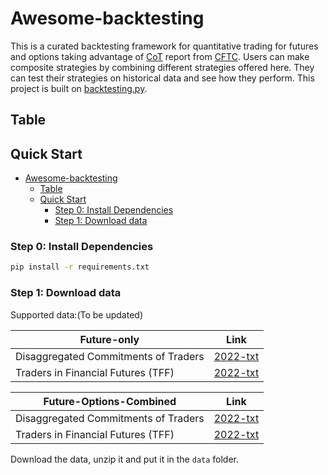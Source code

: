 
# Awesome-backtesting

This is a curated backtesting framework for quantitative trading for futures and options taking advantage of [CoT](https://www.cftc.gov/MarketReports/CommitmentsofTraders/index.htm) report from [CFTC](https://www.cftc.gov/).
Users can make composite strategies by combining different strategies offered here.
They can test their strategies on historical data and see how they perform.
This project is built on [backtesting.py](https://kernc.github.io/backtesting.py/).

## Table 
## Quick Start

- [Awesome-backtesting](#awesome-backtesting)
  - [Table](#table)
  - [Quick Start](#quick-start)
    - [Step 0: Install Dependencies](#step-0-install-dependencies)
    - [Step 1: Download data](#step-1-download-data)

### Step 0: Install Dependencies

```bash
pip install -r requirements.txt
```

### Step 1: Download data

Supported data:(To be updated)

|  Future-only  | Link |
|  ----  | ----  |
| Disaggregated Commitments of Traders  | [2022-txt](https://www.cftc.gov/files/dea/history/fut_fin_txt_2022.zip)|
| Traders in Financial Futures (TFF)  | [2022-txt](https://www.cftc.gov/files/dea/history/fut_fin_txt_2022.zip)|

| Future-Options-Combined  | Link |
|  ----  | ----  |
| Disaggregated Commitments of Traders  | [2022-txt](https://www.cftc.gov/files/dea/history/fut_fin_txt_2022.zip)|
| Traders in Financial Futures (TFF)  | [2022-txt](https://www.cftc.gov/files/dea/history/fut_fin_txt_2022.zip)|

Download the data, unzip it and put it in the `data` folder.
